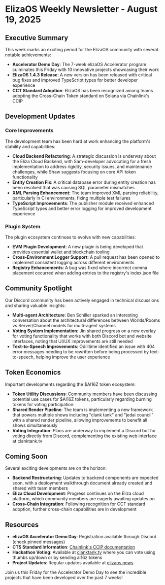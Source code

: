 # ElizaOS Weekly Newsletter - August 19, 2025

## Executive Summary

This week marks an exciting period for the ElizaOS community with several notable achievements:

- **Accelerator Demo Day**: The 7-week elizaOS Accelerator program culminates this Friday with 10 innovative projects showcasing their work
- **ElizaOS 1.4.3 Release**: A new version has been released with critical bug fixes and improved TypeScript types for better developer experience
- **CCT Standard Adoption**: ElizaOS has been recognized among teams adopting the Cross-Chain Token standard on Solana via Chainlink's CCIP

## Development Updates

### Core Improvements

The development team has been hard at work enhancing the platform's stability and capabilities:

- **Cloud Backend Refactoring**: A strategic discussion is underway about the Eliza Cloud Backend, with Sam-developer advocating for a fresh implementation to address rigidity, security issues, and maintenance challenges, while Shaw suggests focusing on core API token functionality
- **Entity Creation Fix**: A critical database error during entity creation has been resolved that was causing SQL parameter mismatches
- **XML Parsing Enhancement**: The team improved XML parsing reliability, particularly in CI environments, fixing multiple test failures
- **TypeScript Improvements**: The publisher module received enhanced TypeScript types and better error logging for improved development experience

### Plugin System

The plugin ecosystem continues to evolve with new capabilities:

- **EVM Plugin Development**: A new plugin is being developed that provides essential wallet and blockchain tooling
- **Cross-Environment Logger Support**: A pull request has been opened to implement consistent logging across different environments
- **Registry Enhancements**: A bug was fixed where incorrect comma placement occurred when adding entries to the registry's index.json file

## Community Spotlight

Our Discord community has been actively engaged in technical discussions and sharing valuable insights:

- **Multi-agent Architecture**: Ben Schiller sparked an interesting conversation about the architectural differences between Worlds/Rooms vs Server/Channel models for multi-agent systems
- **Voting System Implementation**: Jin shared progress on a new overlay for voting functionality that works with both Discord bot and website interfaces, noting that UI/UX improvements are still needed
- **Text-to-Speech Improvements**: Odilitime identified an issue with 404 error messages needing to be rewritten before being processed by text-to-speech, helping improve the user experience

## Token Economics

Important developments regarding the $AI16Z token ecosystem:

- **Token Utility Discussions**: Community members have been discussing potential use cases for $AI16Z tokens, particularly regarding burning tokens for voting participation
- **Shared Render Pipeline**: The team is implementing a new framework that powers multiple shows including "clank tank" and "jedai council" with a shared render pipeline, allowing improvements to benefit all shows simultaneously
- **Voting Integration**: Plans are underway to implement a Discord bot for voting directly from Discord, complementing the existing web interface at clanktank.tv

## Coming Soon

Several exciting developments are on the horizon:

- **Backend Restructuring**: Updates to backend components are expected soon, with a deployment walkthrough document already created and shared with team members
- **Eliza Cloud Development**: Progress continues on the Eliza cloud platform, which community members are eagerly awaiting updates on
- **Cross-Chain Integration**: Following recognition for CCT standard adoption, further cross-chain capabilities are in development

## Resources

- **elizaOS Accelerator Demo Day**: Registration available through Discord (check pinned messages)
- **CTS Standard Information**: [Chainlink's CCIP documentation](https://chain.link/cross-chain-interoperability-protocol)
- **Hackathon Voting**: Available at [clanktank.tv](https://clanktank.tv) where you can vote using thumbs up/down or by sending ai16z tokens
- **Project Updates**: Regular updates available at [elizaos.news](https://elizaos.news)

Join us this Friday for the Accelerator Demo Day to see the incredible projects that have been developed over the past 7 weeks!